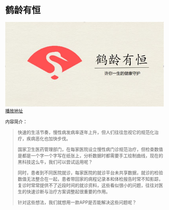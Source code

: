 # 鹤龄有恒

![image](https://github.com/mac1949/Healthy-Living/blob/master/448232071.jpg)
[播放地址](https://pan.baidu.com/s/1nvilv7N)

内容简介：

>快速的生活节奏，慢性病发病率逐年上升，但人们往往忽视它的规范化治疗，疾病恶化也加快步伐。
>
>国家卫生医药管理部门，在每家医院设立慢性病门诊规范治疗，但检查数值是都是一个字一个字写在纸张上，分析数据时都需要手工绘制曲线，现在的黑科技这么牛，我们可以尝试运用呢？
>
>同时，患者到不同医院就诊，每家医院的就诊平台未共享数据，就诊的检验数值无法整合在一起，患者带回家的病程记录本和体检报告时常不知影踪，复诊时常常提供不了近段时间的就诊资料，这些看似很小的问题，往往对医生的快速诊断与治疗方案调整起很重要的作用。
>
>针对这些想法，我们就想用一款APP是否能解决这些问题呢？
